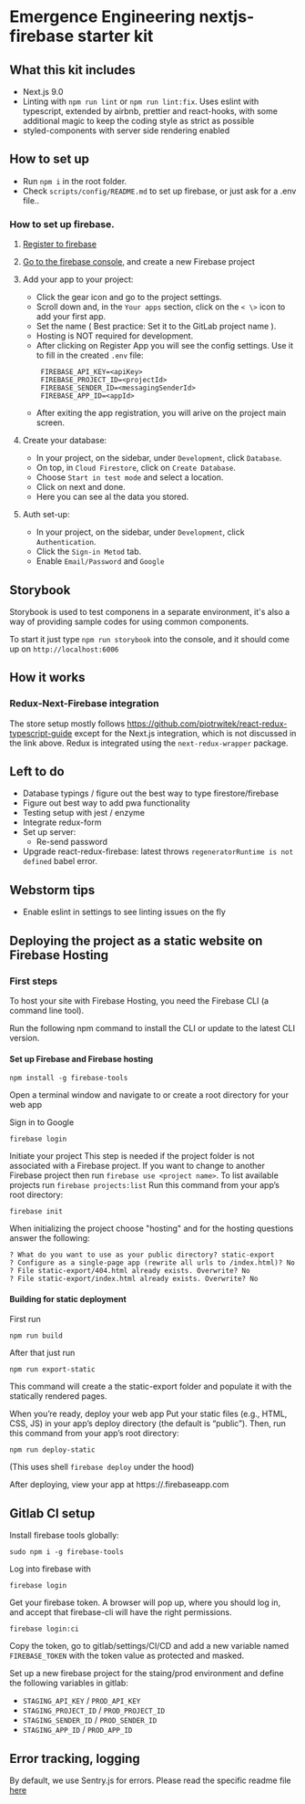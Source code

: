 # Emergence Engineering nextjs-firebase starter kit

## What this kit includes

- Next.js 9.0
- Linting with `npm run lint` or `npm run lint:fix`.
  Uses eslint with typescript, extended by airbnb, prettier and react-hooks, with some additional magic
  to keep the coding style as strict as possible
- styled-components with server side rendering enabled

## How to set up

- Run `npm i` in the root folder.
- Check `scripts/config/README.md` to set up firebase, or just ask for a .env file..

### How to set up firebase.

1. [Register to firebase](firebase.google.com)

2. [Go to the firebase console](https://console.firebase.google.com), and create
   a new Firebase project

3. Add your app to your project:
    - Click the gear icon and go to the project settings.
    - Scroll down and, in the `Your apps` section, click on the `< \>` icon to add your first app.
    - Set the name ( Best practice: Set it to the GitLab project name ).
    - Hosting is NOT required for development.
    - After clicking on Register App you will see the config settings. Use it to fill in the created `.env` file:
      ```
       FIREBASE_API_KEY=<apiKey>
       FIREBASE_PROJECT_ID=<projectId>
       FIREBASE_SENDER_ID=<messagingSenderId>
       FIREBASE_APP_ID=<appId>
      ```
    - After exiting the app registration, you will arive on the project main screen.

4. Create your database:
    - In your project, on the sidebar, under `Development`, click `Database`.
    - On top, in `Cloud Firestore`, click on `Create Database`.
    - Choose `Start in test mode` and select a location.
    - Click on next and done.
    - Here you can see al the data you stored.

5. Auth set-up: 
    - In your project, on the sidebar, under `Development`, click `Authentication`.
    - Click the `Sign-in Metod` tab.
    - Enable `Email/Password` and `Google`

## Storybook
Storybook is used to test componens in a separate environment, it's also a way of providing sample
codes for using common components.

To start it just type `npm run storybook` into the console, and it should 
come up on `http://localhost:6006`

## How it works

### Redux-Next-Firebase integration

The store setup mostly follows
https://github.com/piotrwitek/react-redux-typescript-guide
except for the Next.js integration, which is not discussed in the link above.
Redux is integrated using the `next-redux-wrapper` package.

## Left to do

- Database typings / figure out the best way to type firestore/firebase
- Figure out best way to add pwa functionality
- Testing setup with jest / enzyme
- Integrate redux-form
- Set up server:
    - Re-send password
- Upgrade react-redux-firebase: latest throws `regeneratorRuntime is not defined` babel error.

## Webstorm tips

- Enable eslint in settings to see linting issues on the fly

## Deploying the project as a static website on Firebase Hosting

### First steps
To host your site with Firebase Hosting, you need the Firebase CLI (a command line tool).

Run the following npm command to install the CLI or update to the latest CLI version.

#### Set up Firebase and Firebase hosting
```shell script
npm install -g firebase-tools
```

Open a terminal window and navigate to or create a root directory for your web app

Sign in to Google

```shell script
firebase login
```

Initiate your project
This step is needed if the project folder is not associated with a Firebase project. If you want to change to another 
Firebase project then run `firebase use <project name>`. To list available projects run `firebase projects:list` 
Run this command from your app’s root directory:

```shell script
firebase init
```

When initializing the project choose "hosting" and for the hosting questions answer the following:
```
? What do you want to use as your public directory? static-export
? Configure as a single-page app (rewrite all urls to /index.html)? No
? File static-export/404.html already exists. Overwrite? No
? File static-export/index.html already exists. Overwrite? No
```

#### Building for static deployment
First run
```
npm run build
```
After that just run

```shell script
npm run export-static
```

This command will create a the static-export folder and populate it with the statically rendered pages.

When you’re ready, deploy your web app
Put your static files (e.g., HTML, CSS, JS) in your app’s deploy directory (the default is “public”). Then, run this command from your app’s root directory:

```shell script
npm run deploy-static
```

(This uses shell `firebase deploy` under the hood)

After deploying, view your app at https://<firebase-app-name>.firebaseapp.com

## Gitlab CI setup

Install firebase tools globally:
```shell script
sudo npm i -g firebase-tools
```
Log into firebase with
```shell script
firebase login
```
Get your firebase token. A browser will pop up, where you should log in, and accept that firebase-cli will
have the right permissions.
```shell script
firebase login:ci
```
Copy the token, go to gitlab/settings/CI/CD and add a new variable named `FIREBASE_TOKEN` with
the token value as protected and masked.

Set up a new firebase project for the staing/prod environment and define the following variables
in gitlab:
- `STAGING_API_KEY` / `PROD_API_KEY`
- `STAGING_PROJECT_ID` / `PROD_PROJECT_ID`
- `STAGING_SENDER_ID` / `PROD_SENDER_ID`
- `STAGING_APP_ID` / `PROD_APP_ID`

## Error tracking, logging

By default, we use Sentry.js for errors. Please read the 
specific readme file [here]("/features/sentry/README.md")

